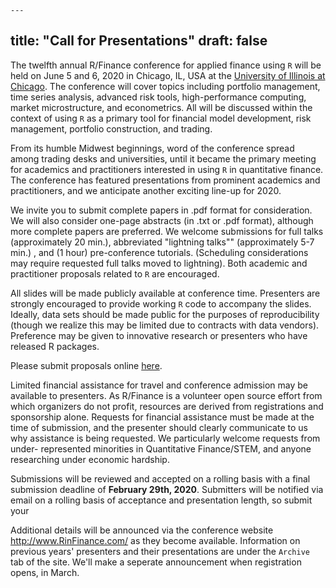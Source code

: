     ---
title: "Call for Presentations"
draft: false
---

The twelfth annual R/Finance conference for applied finance using `R` will be
held on June 5 and 6, 2020 in Chicago, IL, USA at the [University of Illinois
at Chicago](www.uic.edu). The conference will cover topics including portfolio
management, time series analysis, advanced risk tools, high-performance
computing, market microstructure, and econometrics. All will be discussed
within the context of using `R` as a primary tool for financial model
development, risk management, portfolio construction, and trading.

From its humble Midwest beginnings, word of the conference spread among trading 
desks and universities, until it became the primary meeting for academics and
practitioners interested in using `R` in quantitative finance. The conference 
has featured presentations from prominent academics and practitioners, and we 
anticipate another exciting line-up for 2020.

We invite you to submit complete papers in .pdf format for consideration. We
will also consider one-page abstracts (in .txt or .pdf format), although more
complete papers are preferred. We welcome submissions for full talks
(approximately 20 min.), abbreviated "lightning talks"" (approximately 5-7 min.)
, and (1 hour) pre-conference tutorials. (Scheduling considerations may require
requested full talks moved to lightning). Both academic and practitioner
proposals related to `R` are encouraged.

All slides will be made publicly available at conference time. Presenters are
strongly encouraged to provide working `R` code to accompany the slides.
Ideally, data sets should be made public for the purposes of reproducibility
(though we realize this may be limited due to contracts with data vendors).
Preference may be given to innovative research or presenters who have
released R packages.

Please submit proposals online [here](http://uic.cvent.com/d/1hqrb9/4W).

Limited financial assistance for travel and conference admission may be
available to presenters. As R/Finance is a volunteer open source effort from
which organizers do not profit, resources are derived from registrations and
sponsorship alone. Requests for financial assistance must be made at the time
of submission, and the presenter should clearly communicate to us why
assistance is being requested. We particularly welcome requests from under-
represented minorities in Quantitative Finance/STEM, and anyone researching
under economic hardship.

Submissions will be reviewed and accepted on a rolling basis with a final
submission deadline of **February 29th, 2020**. Submitters will be notified via email
on a rolling basis of acceptance and presentation length, so submit your 

Additional details will be announced via the conference website
http://www.RinFinance.com/ as they become available. Information on previous
years' presenters and their presentations are under the `Archive` tab of the 
site. We'll make a seperate announcement when registration opens, in March.

